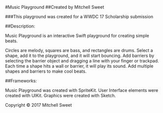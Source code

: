 #Music Playground 
##Created by Mitchell Sweet

###This playground was created for a WWDC 17 Scholarship submission 

##Description: 

Music Playground is an interactive Swift playground for creating simple beats. 

Circles are melody, squares are bass, and rectangles are drums. Select a shape, add it to the playground, and it will start bouncing. Add barriers by selecting the barrier object and dragging a line with your finger or trackpad. Each time a shape hits a wall or barrier, it will play its sound. Add multiple shapes and barriers to make cool beats. 

##Frameworks:

Music Playground was created with SpriteKit. User Interface elements were created with UIKit. Graphics were created with Sketch.


Copyright © 2017 Mitchell Sweet
